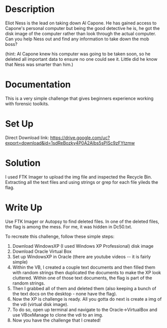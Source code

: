 # Description
Eliot Ness is the lead on taking down Al Capone. He has gained access to Capone's personal computer but being the good detective he is, he got the disk image of the computer rather than look through the actual computer. Can you help Ness out and find any information to take down the mob boss?

(hint: Al Capone knew his computer was going to be taken soon, so he deleted all important data to ensure no one could see it. Little did he know that Ness was smarter than him.)

# Documentation
This is a very simple challenge that gives beginners experience working with forensic toolkits.

# Set Up
Direct Download link: https://drive.google.com/uc?export=download&id=1sdReBozky4P0A2Albs5sPISc9zFYtzmw

# Solution
I used FTK Imager to upload the img file and inspected the Recycle Bin. Extracting all the text files and using strings or grep for each file yileds the flag.

# Write Up
Use FTK Imager or Autopsy to find deleted files. In one of the deleted files, the flag is among the mess. For me, it was hidden in Dc50.txt.

To recreate this challenge, follow these simple steps:
1. Download WindowsXP (I used Windows XP Professional) disk image
2. Download Oracle Virtual Box
3. Set up WindowsXP in Oracle (there are youtube videos -- it is fairly simple)
4. Within the VB, I created a couple text documents and then filled them with random strings then duplicated the documents to make the XP look cluttered. Within one of those text documents, the flag is part of the random strings. 
5. Then I grabbed all of them and deleted them (also keeping a bunch of the text docs on the desktop - none have the flag).
6. Now the XP is challenge is ready. All you gotta do next is create a img of the vdi (virtual disk image).
7. To do so, open up terminal and navigate to the Oracle->VirtualBox and use VBoxManage to clone the vdi to an img.
8. Now you have the challenge that I created!
